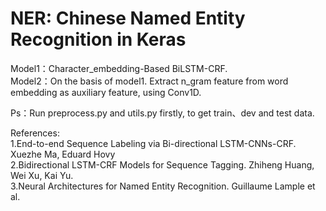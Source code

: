 # NER: Chinese Named Entity Recognition in Keras

Model1：Character_embedding-Based BiLSTM-CRF.  
Model2：On the basis of model1. Extract n_gram feature from word embedding as auxiliary feature, using Conv1D.  

Ps：Run preprocess.py and utils.py firstly, to get train、dev and test data.

References:  
1.End-to-end Sequence Labeling via Bi-directional LSTM-CNNs-CRF. Xuezhe Ma, Eduard Hovy  
2.Bidirectional LSTM-CRF Models for Sequence Tagging. Zhiheng Huang, Wei Xu, Kai Yu.  
3.Neural Architectures for Named Entity Recognition. Guillaume Lample et al. 
